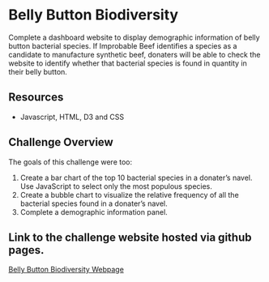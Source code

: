 # Belly Button Biodiversity

Complete a dashboard website to display demographic information of belly button bacterial species. If Improbable Beef identifies a species as a candidate to manufacture synthetic beef, donaters will be able to check the website to identify whether that bacterial species is found in quantity in their belly button.

## Resources
- Javascript, HTML, D3 and CSS

## Challenge Overview
The goals of this challenge were too:

1. Create a bar chart of the top 10 bacterial species in a donater’s navel. Use JavaScript to select only the most populous species.
2. Create a bubble chart to visualize the relative frequency of all the bacterial species found in a donater’s navel.
3. Complete a demographic information panel.

## Link to the challenge website hosted via github pages.

[Belly Button Biodiversity Webpage](https://blueschistrocks.github.io/BellyButtonBiodiversity/)
